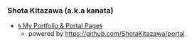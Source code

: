 ### Shota Kitazawa (a.k.a kanata)

- [🌀 My Portfolio & Portal Page🌀](https://www.kanatakita.com/)
    - powered by https://github.com/ShotaKitazawa/portal
